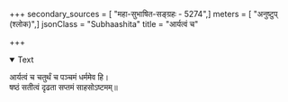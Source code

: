 +++
secondary_sources = [ "महा-सुभाषित-सङ्ग्रहः - 5274",]
meters = [ "अनुष्टुप् (श्लोक)",]
jsonClass = "Subhaashita"
title = "आर्यत्वं च"

+++

<details open><summary>Text</summary>

आर्यत्वं च चतुर्थं च पञ्चमं धर्ममेव हि।  
षष्ठं सतीत्वं दृढता सप्तमं साहसोऽष्टमम्॥
</details>
